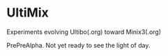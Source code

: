 # UltiMix
Experiments evolving Ultibo(.org) toward Minix3(.org)

PrePreAlpha.  Not yet ready to see the light of day.
